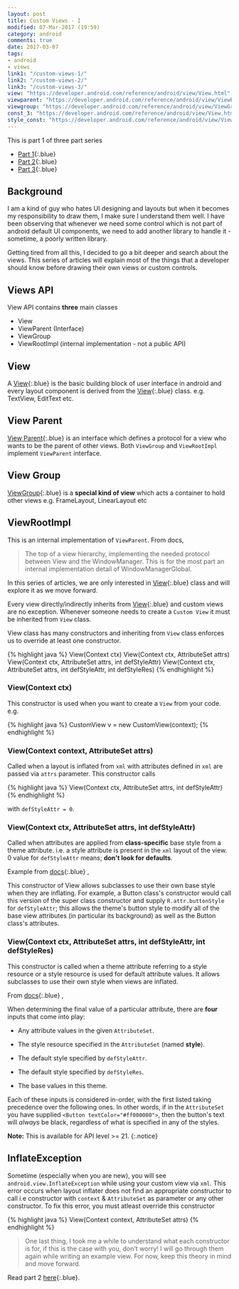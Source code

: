 ```yaml
---
layout: post
title: Custom Views - I
modified: 07-Mar-2017 (19:59)
category: android
comments: true
date: 2017-03-07
tags:
- android
- views
link1: "/custom-views-1/"
link2: "/custom-views-2/"
link3: "/custom-views-3/"
view: "https://developer.android.com/reference/android/view/View.html"
viewparent: "https://developer.android.com/reference/android/view/ViewParent.html"
viewgroup: "https://developer.android.com/reference/android/view/ViewGroup.html"
const_3: "https://developer.android.com/reference/android/view/View.html#View(android.content.Context, android.util.AttributeSet, int)"
style_const: "https://developer.android.com/reference/android/view/View.html#View(android.content.Context, android.util.AttributeSet, int, int)"
---
```


This is part 1 of three part series

- [Part 1]({{site.url}}{{page.link1}}){:.blue}
- [Part 2]({{site.url}}{{page.link2}}){:.blue}
- [Part 3]({{site.url}}{{page.link3}}){:.blue}


## Background

I am a kind of guy who hates UI designing and layouts but when it becomes my responsibility to draw them, I make sure I understand them well. I
have been observing that whenever we need some control which is not part of android default UI components, we need to add another
library to handle it - sometime, a poorly written library.

Getting tired from all this, I decided to go a bit deeper and search about the views. This series of articles will explain most of the things that
a developer should know before drawing their own views or custom controls.

## Views API

View API contains **three** main classes

- View
- ViewParent (Interface)
- ViewGroup
- ViewRootImpl (internal implementation - not a public API)

## View

A [View]({{page.view}}){:.blue} is the basic building block of user interface in android and every layout component is derived from the
[View]({{page.view}}){:.blue} class. e.g. TextView, EditText etc.

## View Parent

[View Parent]({{page.viewparent}}){:.blue} is an interface which defines a protocol for a view who wants to be the parent of other views. Both
`ViewGroup` and `ViewRootImpl` implement `ViewParent` interface.

## View Group

[ViewGroup]({{page.viewgroup}}){:.blue} is a **special kind of view** which acts a container to hold other views e.g. FrameLayout, LinearLayout etc

## ViewRootImpl

This is an internal implementation of `ViewParent`. From docs,

> The top of a view hierarchy, implementing the needed protocol between View
> and the WindowManager. This is for the most part an internal implementation
> detail of WindowManagerGlobal.

In this series of articles, we are only interested in [View]({{page.view}}){:.blue} class and will explore it as we move forward.

Every view directly/indirectly inherits from [View]({{page.view}}){:.blue} and custom views are no exception. Whenever someone needs to
create a `Custom View` it must be inherited from `View` class.

View class has many constructors and inheriting from `View` class enforces us to override at least one constructor.

{% highlight java %}
 View(Context ctx)
 View(Context ctx, AttributeSet attrs)
 View(Context ctx, AttributeSet attrs, int defStyleAttr)
 View(Context ctx, AttributeSet attrs, int defStyleAttr, int defStyleRes)
{% endhighlight %}

### View(Context ctx)

This constructor is used when you want to create a `View` from your code. e.g.

{% highlight java %}
    CustomView v = new CustomView(context);
{% endhighlight %}

###  View(Context context, AttributeSet attrs)

Called when a layout is inflated from `xml` with attributes defined in `xml` are passed via `attrs` parameter. This constructor calls

{% highlight java %}
 View(Context ctx, AttributeSet attrs, int defStyleAttr)
{% endhighlight %}

with `defStyleAttr = 0`.

### View(Context ctx, AttributeSet attrs, int defStyleAttr)

Called when attributes are applied from **class-specific** base style from a theme attribute. i.e. a style attribute is present in the `xml`
layout of the view. 0 value for `defStyleAttr` means; **don't look for defaults**.

Example from [docs]({{page.const_3}}){:.blue} ,

This constructor of View allows subclasses to use their own base style when they are inflating. For example, a Button class's
constructor would call this version of the super class constructor and  supply `R.attr.buttonStyle` for `defStyleAttr`; this
allows the theme's button style to modify all of the base view attributes (in particular its background) as well as the Button class's attributes.

### View(Context ctx, AttributeSet attrs, int defStyleAttr, int defStyleRes)

This constructor is called when a theme attribute referring to a style resource or a style resource is used for default attribute values. It
allows subclasses to use their own style when views are inflated.

From [docs]({{page.style_const}}){:.blue} ,

When determining the final value of a particular attribute, there are **four** inputs that come into play:

- Any attribute values in the given `AttributeSet`.

- The style resource specified in the `AttributeSet` (named **style**).

- The default style specified by `defStyleAttr`.

- The default style specified by `defStyleRes`.

- The base values in this theme.

Each of these inputs is considered in-order, with the first listed taking precedence over the following ones. In other words,
if in the `AttributeSet` you have supplied `<Button textColor="#ff000000">`, then the button's text will <em>always</em>
be black, regardless of what is specified in any of the styles.

**Note:** This is available for API level >= 21.
{:.notice}

##  InflateException

Sometime (especially when you are new), you will see `android.view.InflateException` while using your custom view via `xml`. This error occurs when 
layout inflater does not find an appropriate constructor to call i.e constructor with `context` & `AttributeSet` as parameter or any other constructor. To fix this error, you must atleast override this constructor

{% highlight java %}
View(Context context, AttributeSet attrs)
{% endhighlight %}


> One last thing, I took me a while to understand what each constructor is for, if this is the case with you, don't worry! I will go through them 
> again while writing an example view. For now, keep this theory in mind and move forward.

Read part 2 [here]({{site.url}}{{page.link2}}){:.blue}.